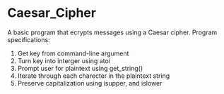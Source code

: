 # Caesar_Cipher

A basic program that ecrypts messages using a Caesar cipher.
Program specifications:
1. Get key from command-line argument
2. Turn key into interger using atoi
3. Prompt user for plaintext using get_string()
4. Iterate through each charecter in the plaintext string
5. Preserve capitalization using isupper, and islower
